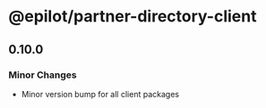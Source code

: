 # @epilot/partner-directory-client

## 0.10.0

### Minor Changes

- Minor version bump for all client packages
